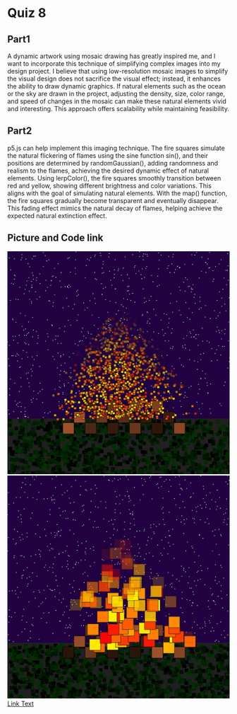 # Quiz 8
## Part1
A dynamic artwork using mosaic drawing has greatly inspired me, and I want to incorporate this technique of simplifying complex images into my design project. I believe that using low-resolution mosaic images to simplify the visual design does not sacrifice the visual effect; instead, it enhances the ability to draw dynamic graphics. If natural elements such as the ocean or the sky are drawn in the project, adjusting the density, size, color range, and speed of changes in the mosaic can make these natural elements vivid and interesting. This approach offers scalability while maintaining feasibility.
## Part2
p5.js can help implement this imaging technique. The fire squares simulate the natural flickering of flames using the sine function sin(), and their positions are determined by randomGaussian(), adding randomness and realism to the flames, achieving the desired dynamic effect of natural elements. Using lerpColor(), the fire squares smoothly transition between red and yellow, showing different brightness and color variations. This aligns with the goal of simulating natural elements. With the map() function, the fire squares gradually become transparent and eventually disappear. This fading effect mimics the natural decay of flames, helping achieve the expected natural extinction effect.
## Picture and Code link
![image](readmeImages/Picture1.png)
![image](readmeImages/Picture2.png)
[Link Text](https://happycoding.io/tutorials/p5js/creating-classes/campfire)